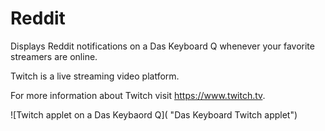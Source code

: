 # Reddit

Displays Reddit notifications on a Das Keyboard Q whenever your favorite streamers are online.

Twitch is a live streaming video platform.

For more information about Twitch visit <https://www.twitch.tv>.

![Twitch applet on a Das Keybaord Q]( "Das Keyboard Twitch applet")
